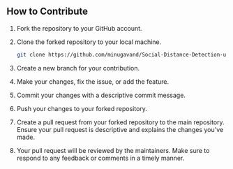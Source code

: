 ## How to Contribute

1. Fork the repository to your GitHub account.
2. Clone the forked repository to your local machine.
   
   ```bash
   git clone https://github.com/minugavand/Social-Distance-Detection-using-OpenCV.git
   ```
   
3. Create a new branch for your contribution.   

4. Make your changes, fix the issue, or add the feature.

5. Commit your changes with a descriptive commit message.
  
6. Push your changes to your forked repository.
   
7. Create a pull request from your forked repository to the main repository. Ensure your pull request is descriptive and explains the changes you've made.

8. Your pull request will be reviewed by the maintainers. Make sure to respond to any feedback or comments in a timely manner.
